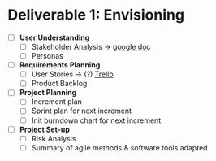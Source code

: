 # Deliverable 1: Envisioning

- [ ] **User Understanding**
  * [ ] Stakeholder Analysis -> [google doc](https://docs.google.com/document/d/1ThdDXMoZCpIY7sr0umK5ffcSlPjXbnkTYiPUCqQXnyI/edit)
  * [ ] Personas
- [ ] **Requirements Planning**
   * [ ] User Stories  -> (?) [Trello](http://trello.com/)
   * [ ] Product Backlog 
- [ ] **Project Planning**
  * [ ] Increment plan
  * [ ] Sprint plan for next increment
  * [ ] Init burndown chart for next increment
- [ ] **Project Set-up**
  * [ ] Risk Analysis
  * [ ] Summary of agile methods & software tools adapted
